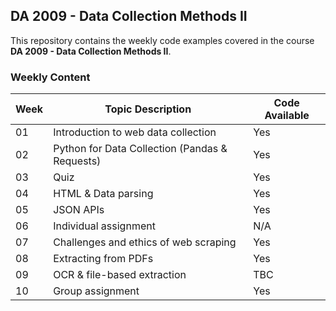 ## DA 2009 - Data Collection Methods II

This repository contains the weekly code examples covered in the course **DA 2009 - Data Collection Methods II**.

### Weekly Content

| Week | Topic Description                                      | Code Available |
|------|--------------------------------------------------------|----------------|
| 01   | Introduction to web data collection                      | Yes     |
| 02   | Python for Data Collection (Pandas & Requests)           | Yes         |
| 03   | Quiz                                                     | Yes        |
| 04   | HTML & Data parsing                                      | Yes         |
| 05   | JSON APIs                                                | Yes         |
| 06   | Individual assignment                                    | N/A         |
| 07   | Challenges and ethics of web scraping                    | Yes         |
| 08   | Extracting from PDFs                                     | Yes         |
| 09   | OCR & file-based extraction                              | TBC         |
| 10   | Group assignment                                         | Yes         |
